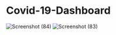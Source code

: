 # Covid-19-Dashboard
![Screenshot (84)](https://user-images.githubusercontent.com/70045720/117409884-53d93680-af2f-11eb-8a2b-b12451d9671d.png)
![Screenshot (83)](https://user-images.githubusercontent.com/70045720/117409998-79fed680-af2f-11eb-94bb-29de06537d89.png)



